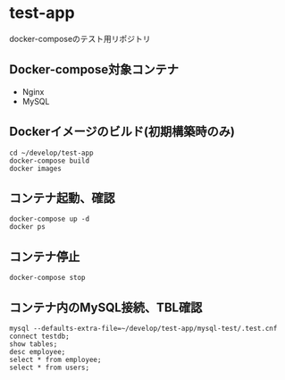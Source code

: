 # test-app
docker-composeのテスト用リポジトリ

## Docker-compose対象コンテナ
- Nginx
- MySQL

## Dockerイメージのビルド(初期構築時のみ)
```
cd ~/develop/test-app
docker-compose build
docker images
```

## コンテナ起動、確認
```
docker-compose up -d
docker ps
```

## コンテナ停止
```
docker-compose stop
```

## コンテナ内のMySQL接続、TBL確認
```
mysql --defaults-extra-file=~/develop/test-app/mysql-test/.test.cnf
connect testdb;
show tables;
desc employee;
select * from employee;
select * from users;
```
